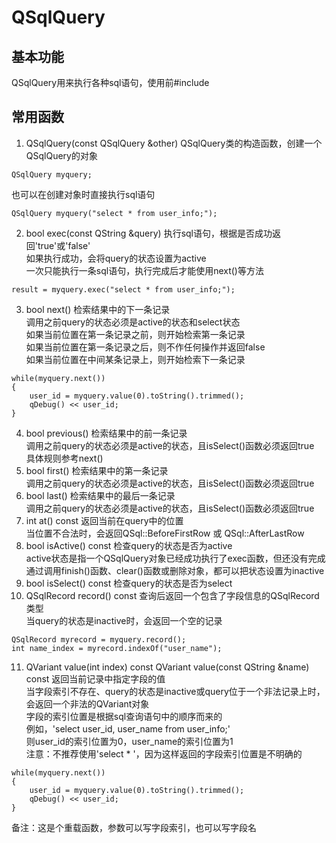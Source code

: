 # QSqlQuery

## 基本功能
QSqlQuery用来执行各种sql语句，使用前#include <QSqlQuery>  


## 常用函数
1. QSqlQuery(const QSqlQuery &other)
QSqlQuery类的构造函数，创建一个QSqlQuery的对象  
```
QSqlQuery myquery;
```
也可以在创建对象时直接执行sql语句
```
QSqlQuery myquery("select * from user_info;");
```
2. bool exec(const QString &query)
执行sql语句，根据是否成功返回'true'或'false'  
如果执行成功，会将query的状态设置为active  
一次只能执行一条sql语句，执行完成后才能使用next()等方法  
```
result = myquery.exec("select * from user_info;");
```
3. bool next()
检索结果中的下一条记录  
调用之前query的状态必须是active的状态和select状态  
如果当前位置在第一条记录之前，则开始检索第一条记录  
如果当前位置在第一条记录之后，则不作任何操作并返回false  
如果当前位置在中间某条记录上，则开始检索下一条记录  
```
while(myquery.next())
{
    user_id = myquery.value(0).toString().trimmed();
    qDebug() << user_id;
}
```
4. bool previous()
检索结果中的前一条记录  
调用之前query的状态必须是active的状态，且isSelect()函数必须返回true  
具体规则参考next()  
5. bool first()
检索结果中的第一条记录  
调用之前query的状态必须是active的状态，且isSelect()函数必须返回true  
6. bool last()
检索结果中的最后一条记录  
调用之前query的状态必须是active的状态，且isSelect()函数必须返回true  
7. int at() const
返回当前在query中的位置  
当位置不合法时，会返回QSql::BeforeFirstRow 或 QSql::AfterLastRow  
8. bool isActive() const
检查query的状态是否为active  
active状态是指一个QSqlQuery对象已经成功执行了exec函数，但还没有完成  
通过调用finish()函数、clear()函数或删除对象，都可以把状态设置为inactive  
9. bool isSelect() const
检查query的状态是否为select  
10. QSqlRecord record() const
查询后返回一个包含了字段信息的QSqlRecord类型  
当query的状态是inactive时，会返回一个空的记录  
```
QSqlRecord myrecord = myquery.record();
int name_index = myrecord.indexOf("user_name");
```
11. QVariant value(int index) const
QVariant value(const QString &name) const
返回当前记录中指定字段的值  
当字段索引不存在、query的状态是inactive或query位于一个非法记录上时，会返回一个非法的QVariant对象  
字段的索引位置是根据sql查询语句中的顺序而来的  
例如，'select user_id, user_name from user_info;'  
则user_id的索引位置为0，user_name的索引位置为1  
注意：不推荐使用'select * '，因为这样返回的字段索引位置是不明确的  
```
while(myquery.next())
{
    user_id = myquery.value(0).toString().trimmed();
    qDebug() << user_id;
}
```
备注：这是个重载函数，参数可以写字段索引，也可以写字段名  


